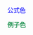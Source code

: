 <font color = red> 

<font color = blue>公式色 </font>

<font color = blue>



<font color = grey>



<font color=229453>**例子色**</font>
<font color=229453>
